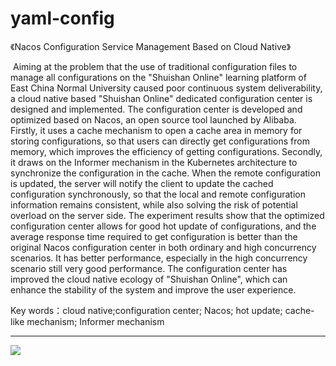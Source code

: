 # yaml-config
《Nacos Configuration Service Management Based on Cloud Native》

​       Aiming at the problem that the use of traditional configuration files to manage all configurations on the "Shuishan Online" learning platform of East China Normal University caused poor continuous system deliverability, a cloud native based "Shuishan Online" dedicated configuration center is designed and implemented. The configuration center is developed and optimized based on Nacos, an open source tool launched by Alibaba. Firstly, it uses a cache mechanism to open a cache area in memory for storing configurations, so that users can directly get configurations from memory, which improves the efficiency of getting configurations. Secondly, it draws on the Informer mechanism in the Kubernetes architecture to synchronize the configuration in the cache. When the remote configuration is updated, the server will notify the client to update the cached configuration synchronously, so that the local and remote configuration information remains consistent, while also solving the risk of potential overload on the server side. The experiment results show that the optimized configuration center allows for good hot update of configurations, and the average response time required to get configuration is better than the original Nacos configuration center in both ordinary and high concurrency scenarios. It has better performance, especially in the high concurrency scenario still very good performance. The configuration center has improved the cloud native ecology of "Shuishan Online", which can enhance the stability of the system and improve the user experience.

Key words：cloud native;configuration center; Nacos; hot update; cache-like mechanism; Informer mechanism

---

![](https://foursevenlove.oss-cn-hongkong.aliyuncs.com/pics/202210111431905.png)
